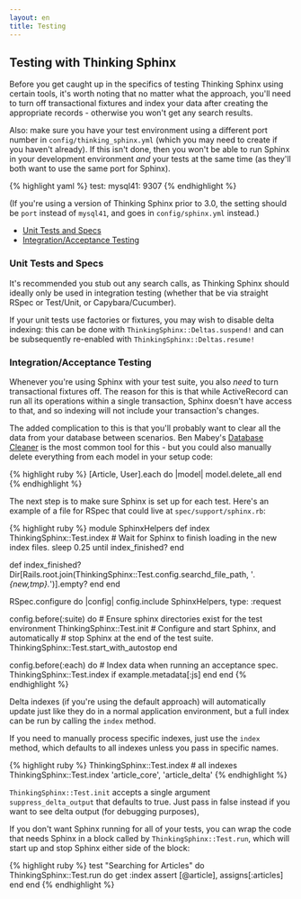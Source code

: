 ```yaml
---
layout: en
title: Testing
---
```


## Testing with Thinking Sphinx

Before you get caught up in the specifics of testing Thinking Sphinx using certain tools, it's worth noting that no matter what the approach, you'll need to turn off transactional fixtures and index your data after creating the appropriate records - otherwise you won't get any search results.

Also: make sure you have your test environment using a different port number in `config/thinking_sphinx.yml` (which you may need to create if you haven't already). If this isn't done, then you won't be able to run Sphinx in your development environment _and_ your tests at the same time (as they'll both want to use the same port for Sphinx).

{% highlight yaml %}
test:
  mysql41: 9307
{% endhighlight %}

(If you're using a version of Thinking Sphinx prior to 3.0, the setting should be `port` instead of `mysql41`, and goes in `config/sphinx.yml` instead.)

* [Unit Tests and Specs](#unit_tests)
* [Integration/Acceptance Testing](#acceptance)

<h3 id="unit_tests">Unit Tests and Specs</h3>

It's recommended you stub out any search calls, as Thinking Sphinx should ideally only be used in integration testing (whether that be via straight RSpec or Test/Unit, or Capybara/Cucumber).

If your unit tests use factories or fixtures, you may wish to disable delta indexing: this can be done with `ThinkingSphinx::Deltas.suspend!` and can be subsequently re-enabled with `ThinkingSphinx::Deltas.resume!`

<h3 id="acceptance">Integration/Acceptance Testing</h3>

Whenever you're using Sphinx with your test suite, you also _need_ to turn transactional fixtures off. The reason for this is that while ActiveRecord can run all its operations within a single transaction, Sphinx doesn't have access to that, and so indexing will not include your transaction's changes.

The added complication to this is that you'll probably want to clear all the data from your database between scenarios. Ben Mabey's [Database Cleaner](http://github.com/bmabey/database_cleaner) is the most common tool for this - but you could also manually delete everything from each model in your setup code:

{% highlight ruby %}
[Article, User].each do |model|
  model.delete_all
end
{% endhighlight %}

The next step is to make sure Sphinx is set up for each test. Here's an example of a file for RSpec that could live at `spec/support/sphinx.rb`:

{% highlight ruby %}
module SphinxHelpers
  def index
    ThinkingSphinx::Test.index
    # Wait for Sphinx to finish loading in the new index files.
    sleep 0.25 until index_finished?
  end

  def index_finished?
    Dir[Rails.root.join(ThinkingSphinx::Test.config.searchd_file_path, '*.{new,tmp}.*')].empty?
  end
end

RSpec.configure do |config|
  config.include SphinxHelpers, type: :request

  config.before(:suite) do
    # Ensure sphinx directories exist for the test environment
    ThinkingSphinx::Test.init
    # Configure and start Sphinx, and automatically
    # stop Sphinx at the end of the test suite.
    ThinkingSphinx::Test.start_with_autostop
  end

  config.before(:each) do
    # Index data when running an acceptance spec.
    ThinkingSphinx::Test.index if example.metadata[:js]
  end
end
{% endhighlight %}

Delta indexes (if you're using the default approach) will automatically update just like they do in a normal application environment, but a full index can be run by calling the `index` method.

If you need to manually process specific indexes, just use the `index` method, which defaults to all indexes unless you pass in specific names.

{% highlight ruby %}
ThinkingSphinx::Test.index # all indexes
ThinkingSphinx::Test.index 'article_core', 'article_delta'
{% endhighlight %}

`ThinkingSphinx::Test.init` accepts a single argument `suppress_delta_output` that defaults to true. Just pass in false instead if you want to see delta output (for debugging purposes),

If you don't want Sphinx running for all of your tests, you can wrap the code that needs Sphinx in a block called by `ThinkingSphinx::Test.run`, which will start up and stop Sphinx either side of the block:

{% highlight ruby %}
test "Searching for Articles" do
  ThinkingSphinx::Test.run do
    get :index
    assert [@article], assigns[:articles]
  end
end
{% endhighlight %}
